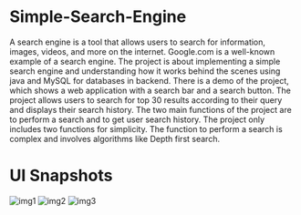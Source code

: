 # Simple-Search-Engine
A search engine is a tool that allows users to search for information, images, videos, and more on the internet.
Google.com is a well-known example of a search engine.
The project is about implementing a simple search engine and understanding how it works behind the scenes using java and MySQL for databases in backend.
There is a demo of the project, which shows a web application with a search bar and a search button.
The project allows users to search for top 30 results according to their query and displays their search history.
The two main functions of the project are to perform a search and to get user search history.
The project only includes two functions for simplicity.
The function to perform a search is complex and involves algorithms like Depth first search.


# UI Snapshots
![img1](https://github.com/Sandy177000/Simple-Search-Engine/assets/112424645/b3c4a6be-6f00-481c-a9a9-df3032a338e7)
![img2](https://github.com/Sandy177000/Simple-Search-Engine/assets/112424645/4f817aa6-cf40-44c2-a4c4-7e75f472dd9d)
![img3](https://github.com/Sandy177000/Simple-Search-Engine/assets/112424645/43561cd4-c5db-424f-960e-fefadeb1e00a)
